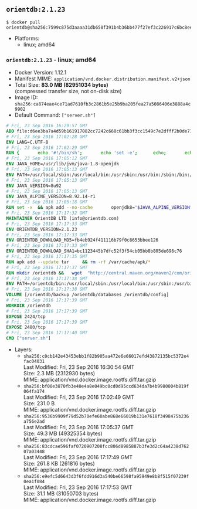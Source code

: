 ## `orientdb:2.1.23`

```console
$ docker pull orientdb@sha256:7599c875d3aaaa31db658f391b4b36bb477f27ef3c226917c6bc8ee103230a5f
```

-	Platforms:
	-	linux; amd64

### `orientdb:2.1.23` - linux; amd64

-	Docker Version: 1.12.1
-	Manifest MIME: `application/vnd.docker.distribution.manifest.v2+json`
-	Total Size: **83.0 MB (82951034 bytes)**  
	(compressed transfer size, not on-disk size)
-	Image ID: `sha256:ca874eae4ce71ad7610fb3c2861b5e25b9ba205fea27a5086406e3888a4c9902`
-	Default Command: `["server.sh"]`

```dockerfile
# Fri, 23 Sep 2016 16:29:57 GMT
ADD file:d6ee3ba7a4d59b161917082cc7242c660c61bb3f3cc1549c7e2dfff2b0de7104 in / 
# Fri, 23 Sep 2016 17:02:28 GMT
ENV LANG=C.UTF-8
# Fri, 23 Sep 2016 17:02:29 GMT
RUN { 		echo '#!/bin/sh'; 		echo 'set -e'; 		echo; 		echo 'dirname "$(dirname "$(readlink -f "$(which javac || which java)")")"'; 	} > /usr/local/bin/docker-java-home 	&& chmod +x /usr/local/bin/docker-java-home
# Fri, 23 Sep 2016 17:05:12 GMT
ENV JAVA_HOME=/usr/lib/jvm/java-1.8-openjdk
# Fri, 23 Sep 2016 17:05:13 GMT
ENV PATH=/usr/local/sbin:/usr/local/bin:/usr/sbin:/usr/bin:/sbin:/bin:/usr/lib/jvm/java-1.8-openjdk/jre/bin:/usr/lib/jvm/java-1.8-openjdk/bin
# Fri, 23 Sep 2016 17:05:13 GMT
ENV JAVA_VERSION=8u92
# Fri, 23 Sep 2016 17:05:13 GMT
ENV JAVA_ALPINE_VERSION=8.92.14-r1
# Fri, 23 Sep 2016 17:05:18 GMT
RUN set -x 	&& apk add --no-cache 		openjdk8="$JAVA_ALPINE_VERSION" 	&& [ "$JAVA_HOME" = "$(docker-java-home)" ]
# Fri, 23 Sep 2016 17:17:32 GMT
MAINTAINER OrientDB LTD (info@orientdb.com)
# Fri, 23 Sep 2016 17:17:33 GMT
ENV ORIENTDB_VERSION=2.1.23
# Fri, 23 Sep 2016 17:17:33 GMT
ENV ORIENTDB_DOWNLOAD_MD5=fb4eb924f411116b79f0c8653bbee126
# Fri, 23 Sep 2016 17:17:33 GMT
ENV ORIENTDB_DOWNLOAD_SHA1=bc1123445b7dfc52f3f54cb05bb8b805de696c76
# Fri, 23 Sep 2016 17:17:35 GMT
RUN apk add --update tar     && rm -rf /var/cache/apk/*
# Fri, 23 Sep 2016 17:17:37 GMT
RUN mkdir /orientdb &&   wget  "http://central.maven.org/maven2/com/orientechnologies/orientdb-community/$ORIENTDB_VERSION/orientdb-community-$ORIENTDB_VERSION.tar.gz"   && echo "$ORIENTDB_DOWNLOAD_MD5 *orientdb-community-$ORIENTDB_VERSION.tar.gz" | md5sum -c -   && echo "$ORIENTDB_DOWNLOAD_SHA1 *orientdb-community-$ORIENTDB_VERSION.tar.gz" | sha1sum -c -   && tar -xvzf orientdb-community-$ORIENTDB_VERSION.tar.gz -C /orientdb --strip-components=1  && rm orientdb-community-$ORIENTDB_VERSION.tar.gz   && rm -rf /orientdb/databases/*
# Fri, 23 Sep 2016 17:17:38 GMT
ENV PATH=/orientdb/bin:/usr/local/sbin:/usr/local/bin:/usr/sbin:/usr/bin:/sbin:/bin:/usr/lib/jvm/java-1.8-openjdk/jre/bin:/usr/lib/jvm/java-1.8-openjdk/bin
# Fri, 23 Sep 2016 17:17:38 GMT
VOLUME [/orientdb/backup /orientdb/databases /orientdb/config]
# Fri, 23 Sep 2016 17:17:39 GMT
WORKDIR /orientdb
# Fri, 23 Sep 2016 17:17:39 GMT
EXPOSE 2424/tcp
# Fri, 23 Sep 2016 17:17:39 GMT
EXPOSE 2480/tcp
# Fri, 23 Sep 2016 17:17:40 GMT
CMD ["server.sh"]
```

-	Layers:
	-	`sha256:c0cb142e43453ebb1f82b905aa472e6e66017efd43872135bc5372e4fac04031`  
		Last Modified: Fri, 23 Sep 2016 16:30:54 GMT  
		Size: 2.3 MB (2312930 bytes)  
		MIME: application/vnd.docker.image.rootfs.diff.tar.gzip
	-	`sha256:bf00e3870fb3e40e4a8e049bc0cd0d95ccd634da7b4b9980004b819f064fa174`  
		Last Modified: Fri, 23 Sep 2016 17:02:49 GMT  
		Size: 231.0 B  
		MIME: application/vnd.docker.image.rootfs.diff.tar.gzip
	-	`sha256:9536b9909f79d52b70efe60abe868e66019b131e7618f3498475b236a756e2ad`  
		Last Modified: Fri, 23 Sep 2016 17:05:37 GMT  
		Size: 49.3 MB (49325354 bytes)  
		MIME: application/vnd.docker.image.rootfs.diff.tar.gzip
	-	`sha256:83cdcae596faf0720907208fcc806d8985887b3fe3d2c64a4238d76207a03448`  
		Last Modified: Fri, 23 Sep 2016 17:17:49 GMT  
		Size: 261.8 KB (261816 bytes)  
		MIME: application/vnd.docker.image.rootfs.diff.tar.gzip
	-	`sha256:e9efc5d6643d3f6fdd916d3a540be66598fa95949e8b8f515f07239f0ea1f084`  
		Last Modified: Fri, 23 Sep 2016 17:17:53 GMT  
		Size: 31.1 MB (31050703 bytes)  
		MIME: application/vnd.docker.image.rootfs.diff.tar.gzip
